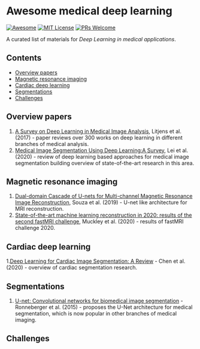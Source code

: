 # Awesome medical deep learning

[![Awesome](https://cdn.rawgit.com/sindresorhus/awesome/d7305f38d29fed78fa85652e3a63e154dd8e8829/media/badge.svg)](https://github.com/sindresorhus/awesome) [![MIT License](https://img.shields.io/badge/license-MIT-brightgreen.svg)](https://opensource.org/licenses/MIT)
[![PRs Welcome](https://img.shields.io/badge/PRs-welcome-brightgreen.svg)](http://makeapullrequest.com)

A curated list of materials for *Deep Learning in medical applications*.

## Contents

- [Overview papers](#overview-papers)
- [Magnetic resonance imaging](#magnetic-resonance-imaging)
- [Cardiac deep learning](#cardiac-deep-learning)
- [Segmentations](#segmentations)
- [Challenges](#challenges)

## Overview papers
1. [A Survey on Deep Learning in Medical Image Analysis](https://arxiv.org/pdf/1702.05747.pdf), Litjens et al. (2017) - paper reviews over 300 works on deep learning in different branches of medical analysis.
2. [Medical Image Segmentation Using Deep Learning:A Survey](https://arxiv.org/pdf/2009.13120.pdf), Lei et al. (2020) - review of deep learning based approaches for medical image segmentation building overview of state-of-the-art research in this area.

## Magnetic resonance imaging
1. [Dual-domain Cascade of U-nets for Multi-channel Magnetic Resonance Image Reconstruction](https://arxiv.org/pdf/1911.01458.pdf), Souza et al. (2019) - U-net like architecture for MRI reconstruction.
2. [State-of-the-art machine learning reconstruction in 2020: results of the second fastMRI challenge](https://arxiv.org/pdf/2012.06318.pdf), Muckley et al. (2020) - results of fastMRI challenge 2020.

## Cardiac deep learning
1.[Deep Learning for Cardiac Image Segmentation: A Review](https://www.frontiersin.org/articles/10.3389/fcvm.2020.00025/full) - Chen et al. (2020) - overview of cardiac segmentation research.

## Segmentations
1. [U-net: Convolutional networks for biomedical image segmentation](https://arxiv.org/pdf/1505.04597.pdf) - Ronneberger et al. (2015) - proposes the U-Net architecture for medical segmentation, which is now popular in other branches of medical imaging.

## Challenges

